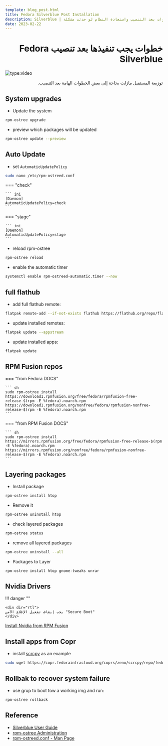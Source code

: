 ```yaml
---
template: blog_post.html
title: Fedora Silverblue Post Installation
description: Silverblue | خطوات بعد التنصيب واستعادة النظام لو حدثت مشكلة
date: 2023-02-22
---
```


# <div dir="rtl">خطوات يجب تنفيذها بعد تنصيب Fedora Silverblue</div>

![type:video](https://www.youtube.com/embed/NO9sy07r2Oc)

<div dir="rtl">
توزيعة المستقبل مازلت بحاجة إلى بعض الخطوات الهامة بعد التنصيب.
</div>

<p hidden>#more</p>

## System upgrades

- Update the system

```sh
rpm-ostree upgrade
```

- preview which packages will be updated

```sh
rpm-ostree update --preview
```

## Auto Update

- set `AutomaticUpdatePolicy`

```sh
sudo nano /etc/rpm-ostreed.conf
```

=== "check"

    ``` ini
    [Daemon]
    AutomaticUpdatePolicy=check
    ```

=== "stage"

    ``` ini
    [Daemon]
    AutomaticUpdatePolicy=stage
    ```

- reload rpm-ostree

```sh
rpm-ostree reload
```

- enable the automatic timer

```sh
systemctl enable rpm-ostreed-automatic.timer --now
```

## full flathub

- add full flathub remote:

```sh
flatpak remote-add --if-not-exists flathub https://flathub.org/repo/flathub.flatpakrepo
```

- update installed remotes:

```sh
flatpak update --appstream
```

- update installed apps:

```sh
flatpak update
```

## RPM Fusion repos

=== "from Fedora DOCS"

    ``` sh
    sudo rpm-ostree install https://download1.rpmfusion.org/free/fedora/rpmfusion-free-release-$(rpm -E %fedora).noarch.rpm https://download1.rpmfusion.org/nonfree/fedora/rpmfusion-nonfree-release-$(rpm -E %fedora).noarch.rpm
    ```

=== "from RPM Fusion DOCS"

    ``` sh
    sudo rpm-ostree install https://mirrors.rpmfusion.org/free/fedora/rpmfusion-free-release-$(rpm -E %fedora).noarch.rpm https://mirrors.rpmfusion.org/nonfree/fedora/rpmfusion-nonfree-release-$(rpm -E %fedora).noarch.rpm
    ```

## Layering packages

- Install package

```sh
rpm-ostree install htop
```

- Remove it

```sh
rpm-ostree uninstall htop
```

- check layered packages

```sh
rpm-ostree status
```

- remove all layered packages

```sh
rpm-ostree uninstall --all
```

- Packages to Layer

```sh
rpm-ostree install htop gnome-tweaks unrar
```

## Nvidia Drivers

!!! danger ""

    <div dir="rtl">
    يجب إيقاف تفعيل الإقلاع الآمن "Secure Boot"
    </div>



[Install Nvidia from RPM Fusion](https://rpmfusion.org/Howto/NVIDIA#OSTree_.28Silverblue.2FKinoite.2Fetc.29)

## Install apps from Copr

- install [scrcpy](https://copr.fedorainfracloud.org/coprs/zeno/scrcpy/) as an example

```sh
sudo wget https://copr.fedorainfracloud.org/coprs/zeno/scrcpy/repo/fedora-$releasever/zeno-scrcpy-fedora-$releasever.repo -O /etc/yum.repos.d/copr-scrcpy-zeno.repo
```

## Rollbak to recover system failure

- use grup to boot tow a working img and run:

```sh
rpm-ostree rollback
```

## Reference

- [Silverblue User Guide](https://docs.fedoraproject.org/en-US/fedora-silverblue/)
- [rpm-ostree Administration](https://coreos.github.io/rpm-ostree/administrator-handbook/)
- [rpm-ostreed.conf - Man Page](https://www.mankier.com/5/rpm-ostreed.conf)